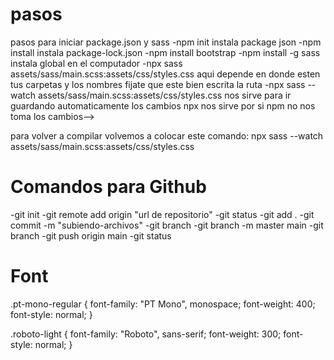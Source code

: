 # pasos 
pasos para iniciar package.json y sass 
-npm init instala package json 
-npm install instala package-lock.json 
-npm install bootstrap 
-npm install -g sass instala global en el computador
-npx sass assets/sass/main.scss:assets/css/styles.css aqui depende en donde esten tus carpetas y los nombres fijate que este bien escrita la ruta 
-npx sass --watch assets/sass/main.scss:assets/css/styles.css nos sirve para ir guardando automaticamente los cambios npx nos sirve por si npm no nos toma los cambios-->

<!--hicimos los cambios y quedo bien-->
para volver a compilar volvemos a colocar este comando: npx sass --watch assets/sass/main.scss:assets/css/styles.css

# Comandos para Github

-git init 
-git remote add origin "url de repositorio" 
-git status 
-git add . 
-git commit -m "subiendo-archivos" 
-git branch 
-git branch -m master main 
-git branch 
-git push origin main 
-git status

# Font

.pt-mono-regular {
  font-family: "PT Mono", monospace;
  font-weight: 400;
  font-style: normal;
}

.roboto-light {
  font-family: "Roboto", sans-serif;
  font-weight: 300;
  font-style: normal;
}